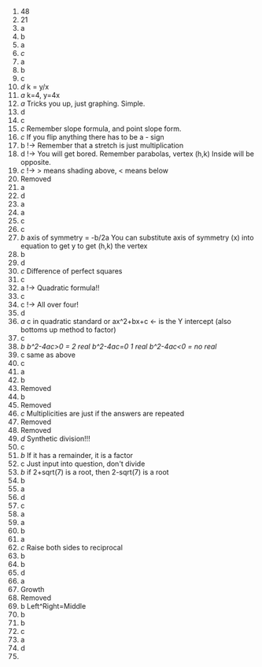 1. 48
2. 21
3. a
4. b
5. a
6. *c*
7. a
8. b
9. c
10. *d*    k = y/x
11. *a*    k=4, y=4x
12. *a*    Tricks you up, just graphing. Simple.
13. d
14. c
15. *c*   Remember slope formula, and point slope form.
16. *c*   If you flip anything there has to be a - sign
17. b  !-> Remember that a stretch is just multiplication
18. d  !-> You will get bored. Remember parabolas, vertex (h,k) Inside will be opposite.
19. *c*  !-> > means shading above, < means below
20. Removed
21. a
22. d
23. a
24. a
25. c
26. c
27. *b*    axis of symmetry = -b/2a You can substitute axis of symmetry (x) into equation to get y to get (h,k) the vertex
28. b
29. d
30. *c*    Difference of perfect squares
31. c
32. a  !-> Quadratic formula!!
33. c
34. c  !-> All over four!
35. d
36. *a* c in quadratic standard or ax^2+bx+c <- is the Y intercept (also bottoms up method to factor)
37. c
38. *b*   _b^2-4ac>0 = 2 real b^2-4ac=0 1 real b^2-4ac<0 = no real_
39. c same as above
40. c
41. a
42. b
43. Removed
44. b
45. Removed
46. *c*   Multiplicities are just if the answers are repeated
47. Removed
48. Removed
49. *d*  Synthetic division!!!
50. c
51. *b* If it has a remainder, it is a factor
52. c Just input into question, don't divide
53. *b* if 2+sqrt(7) is a root, then 2-sqrt(7) is a root
54. b
55. a
56. d
57. c
58. a
59. a
60. b
61. a
62.  *c*  Raise both sides to reciprocal
63. b
64. b
65. d
66. a
67. Growth
68. Removed
69. b Left^Right=Middle
70. b
71. b
72. c
73. a
74. d
75. 